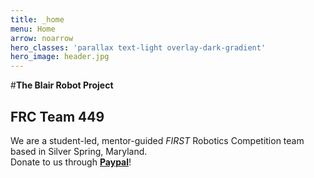 ```yaml
---
title: _home
menu: Home
arrow: noarrow
hero_classes: 'parallax text-light overlay-dark-gradient'
hero_image: header.jpg
---
```


#**The Blair Robot Project**
## FRC Team 449

We are a student-led, mentor-guided _FIRST_ Robotics Competition team based in Silver Spring, Maryland.  
Donate to us through **[Paypal](https://www.paypal.com/donate/?token=P20At2w9_d-dORuob-BoumHvEPZKhKf5zxKuUl88xEyC01oZBW6WfoYEs6SvCqOW3WfC-m&country.x=US&locale.x=US)**!
